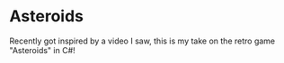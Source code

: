 # Asteroids
Recently got inspired by a video I saw, this is my take on the retro game "Asteroids" in C#!
